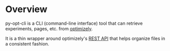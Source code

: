 # Overview
py-opt-cli is a CLI (command-line interface) tool that can retrieve experiments, pages, etc. from 
[optimizely](https://app.optimizely.com). 

It is a thin wrapper around optimizely's [REST API](https://developers.optimizely.com/x/rest/v2/) that helps organize 
files in a consistent fashion.
